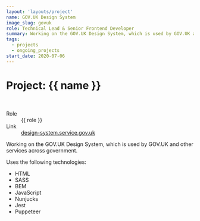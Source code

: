```yaml
---
layout: 'layouts/project'
name: GOV.UK Design System
image_slug: govuk
role: Technical Lead & Senior Frontend Developer
summary: Working on the GOV.UK Design System, which is used by GOV.UK and other services across government.
tags:
  - projects
  - ongoing_projects
start_date: 2020-07-06
---
```


# Project: {{ name }}

<div class="image-wrapper">
  <img class="project-image project-image--multiple" src="/assets/project-images/govuk-design-system.png" alt="" role="presentation">
  <img class="project-image project-image--multiple" src="/assets/project-images/govuk-design-system2.png" alt="" role="presentation">
</div>

<dl>
  <dt>Role</dt>
  <dd>{{ role }}</dd>

  <dt>Link</dt>
  <dd><a href="design-system.service.gov.uk">design-system.service.gov.uk</a></dd>
</dl>

Working on the GOV.UK Design System, which is used by GOV.UK and other services across government.

Uses the following technologies:

- HTML
- SASS
- BEM
- JavaScript
- Nunjucks
- Jest
- Puppeteer
